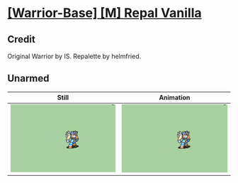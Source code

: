 # [\[Warrior-Base\] \[M\] Repal Vanilla](../)

## Credit

Original Warrior by IS.
Repalette by helmfried.
	
## Unarmed

| Still | Animation |
| :---: | :-------: |
| ![Unarmed still](./Unarmed_000.png) | ![Unarmed animation](./Unarmed.gif) |
